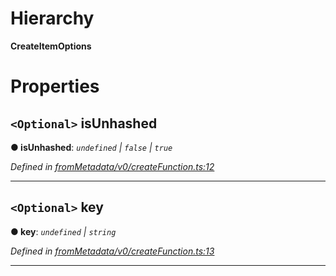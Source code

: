 

# Hierarchy

**CreateItemOptions**

# Properties

<a id="isunhashed"></a>

## `<Optional>` isUnhashed

**● isUnhashed**: *`undefined` \| `false` \| `true`*

*Defined in [fromMetadata/v0/createFunction.ts:12](https://github.com/polkadot-js/api/blob/5a857a3/packages/type-storage/src/fromMetadata/v0/createFunction.ts#L12)*

___
<a id="key"></a>

## `<Optional>` key

**● key**: *`undefined` \| `string`*

*Defined in [fromMetadata/v0/createFunction.ts:13](https://github.com/polkadot-js/api/blob/5a857a3/packages/type-storage/src/fromMetadata/v0/createFunction.ts#L13)*

___

